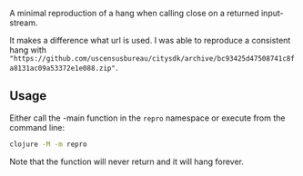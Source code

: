 A minimal reproduction of a hang when calling close on a returned input-stream.

It makes a difference what url is used. I was able to reproduce a consistent hang with `"https://github.com/uscensusbureau/citysdk/archive/bc93425d47508741c8fa8131ac09a53372e1e088.zip"`.

## Usage

Either call the -main function in the `repro` namespace or execute from the command line:

```sh
clojure -M -m repro
```

Note that the function will never return and it will hang forever.
